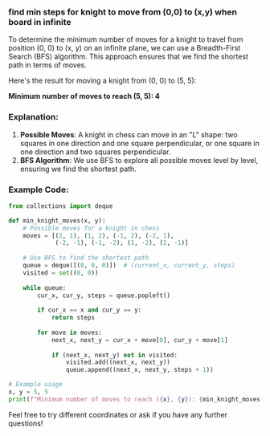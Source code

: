### find min steps for knight to move from (0,0) to (x,y) when board in infinite
To determine the minimum number of moves for a knight to travel from position (0, 0) to (x, y) on an infinite plane, we can use a Breadth-First Search (BFS) algorithm. This approach ensures that we find the shortest path in terms of moves.

Here's the result for moving a knight from (0, 0) to (5, 5):

**Minimum number of moves to reach (5, 5): 4**

### Explanation:
1. **Possible Moves**: A knight in chess can move in an "L" shape: two squares in one direction and one square perpendicular, or one square in one direction and two squares perpendicular.
2. **BFS Algorithm**: We use BFS to explore all possible moves level by level, ensuring we find the shortest path.

### Example Code:
```python
from collections import deque

def min_knight_moves(x, y):
    # Possible moves for a knight in chess
    moves = [(2, 1), (1, 2), (-1, 2), (-2, 1), 
             (-2, -1), (-1, -2), (1, -2), (2, -1)]
    
    # Use BFS to find the shortest path
    queue = deque([(0, 0, 0)])  # (current_x, current_y, steps)
    visited = set((0, 0))
    
    while queue:
        cur_x, cur_y, steps = queue.popleft()
        
        if cur_x == x and cur_y == y:
            return steps
        
        for move in moves:
            next_x, next_y = cur_x + move[0], cur_y + move[1]
            
            if (next_x, next_y) not in visited:
                visited.add((next_x, next_y))
                queue.append((next_x, next_y, steps + 1))

# Example usage
x, y = 5, 5
print(f"Minimum number of moves to reach ({x}, {y}): {min_knight_moves(x, y)}")
```

Feel free to try different coordinates or ask if you have any further questions!
